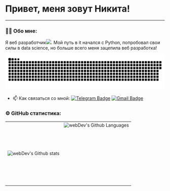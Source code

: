
# Привет, меня зовут Никита!

---

### :man_technologist: Обо мне:

Я веб разработчик<img src="https://media.giphy.com/media/WUlplcMpOCEmTGBtBW/giphy.gif" width="30px">. Мой путь в it начался c Python, попробовал свои силы в data science, но больше всего меня зацепила веб разработка! 

<p align="center">
 <img width="600" src="assets/github-snake.svg" alt="snake"/>
</p>



- :mailbox: Как связаться со мной: [![Telegram Badge](https://img.shields.io/badge/-Nikita-blue?style=flat&logo=Telegram&logoColor=white)](https://t.me/weldon11) [![Gmail Badge](https://img.shields.io/badge/-Gmail-red?style=flat&logo=Gmail&logoColor=white)](mailto:zhiltsov.nikita2017@gmail.com)

### ⚙️ GitHub статистика:

<table>
  <tr>
    <td>
      <img align="left" src="http://github-readme-streak-stats.herokuapp.com?user=!11Weldon&theme=dark&background=000000" alt="webDev's Github stats" />
    </td>
    <td>
      <img height="195px" align="right" alt="webDev's Github Languages" src="https://github-readme-stats-sigma-five.vercel.app/api/top-langs/?username=11Weldon&layout=compact&theme=vision-friendly-dark" />
    </td>
  </tr>
</table>
